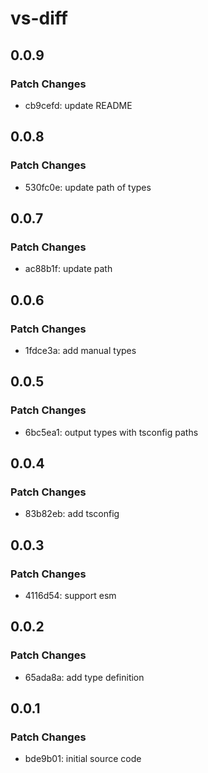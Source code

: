 # vs-diff

## 0.0.9

### Patch Changes

- cb9cefd: update README

## 0.0.8

### Patch Changes

- 530fc0e: update path of types

## 0.0.7

### Patch Changes

- ac88b1f: update path

## 0.0.6

### Patch Changes

- 1fdce3a: add manual types

## 0.0.5

### Patch Changes

- 6bc5ea1: output types with tsconfig paths

## 0.0.4

### Patch Changes

- 83b82eb: add tsconfig

## 0.0.3

### Patch Changes

- 4116d54: support esm

## 0.0.2

### Patch Changes

- 65ada8a: add type definition

## 0.0.1

### Patch Changes

- bde9b01: initial source code
